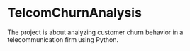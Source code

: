# TelcomChurnAnalysis
The project is about analyzing customer churn behavior in a telecommunication firm using Python.
